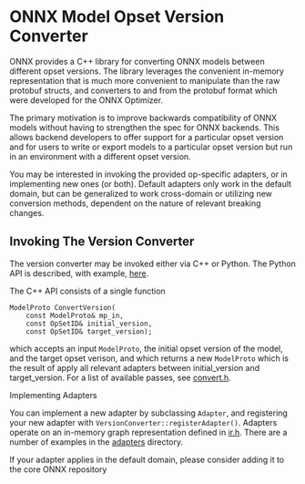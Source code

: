 # ONNX Model Opset Version Converter

ONNX provides a C++ library for converting ONNX models between different
opset versions. The library leverages the convenient in-memory
representation that is much more convenient to manipulate than the raw
protobuf structs, and converters to and from the protobuf format which
were developed for the ONNX Optimizer.

The primary motivation is to improve backwards compatibility of ONNX
models without having to strengthen the spec for ONNX backends.  This
allows backend developers to offer support for a particular opset version
and for users to write or export models to a particular opset version but
run in an environment with a different opset version.

You may be interested in invoking the provided op-specific adapters, or in
implementing new ones (or both). Default adapters only work in the default
domain, but can be generalized to work cross-domain or utilizing new
conversion methods, dependent on the nature of relevant breaking changes.

## Invoking The Version Converter

The version converter may be invoked either via C++ or Python. The Python API
is described, with example,
[here](docs/PythonAPIOverview.md#converting-opset-version-of-an-onnx-model).

The C++ API consists of a single function

```
ModelProto ConvertVersion(
    const ModelProto& mp_in,
    const OpSetID& initial_version,
    const OpSetID& target_version);
```

which accepts an input `ModelProto`, the initial opset version of the model, 
and the target opset verison, and which returns a new `ModelProto` which 
is the result of apply all relevant adapters between initial_version and
target_version. For a list of available passes, see 
[convert.h](onnx/version_converter/convert.h).

Implementing Adapters

You can implement a new adapter by subclassing `Adapter`, and registering 
your new adapter with `VersionConverter::registerAdapter()`. Adapters operate 
on an in-memory graph representation defined in [ir.h](onnx/common/ir.h). 
There are a number of examples in the [adapters](onnx/version_converter/adapters) 
directory.

If your adapter applies in the default domain, please consider adding it
to the core ONNX repository
